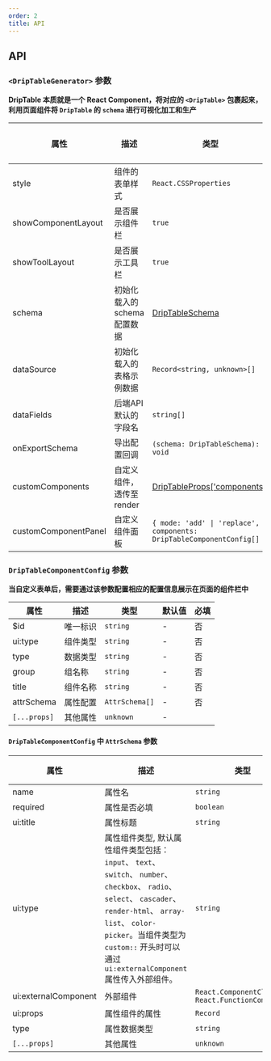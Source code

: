 ```yaml
---
order: 2
title: API
---
```


## API

### `<DripTableGenerator>` 参数

**DripTable 本质就是一个 React Component，将对应的 `<DripTable>` 包裹起来，利用页面组件将 `DripTable` 的 `schema` 进行可视化加工和生产**

| 属性               | 描述                                                                                  | 类型                                   | 默认值  | 必填 |
| ------------------ | ------------------------------------------------------------------------------------- | -------------------------------------- | ------- | ---- |
| style             | 组件的表单样式 | `React.CSSProperties`                               | -       | 否   |
| showComponentLayout                | 是否展示组件栏                                                           | `true`                  | -       | 否   |
| showToolLayout                | 是否展示工具栏                                                           | `true`                  | -       | 否   |
| schema                | 初始化载入的schema配置数据                                                           | [DripTableSchema](/drip-table/functions/api#driptableschema-参数)                  | -       | 否   |
| dataSource                | 初始化载入的表格示例数据                                                           | `Record<string, unknown>[]`                  | -       | 否   |
| dataFields                | 后端API默认的字段名                                                           | `string[]`                  | -       | 否   |
| onExportSchema                | 导出配置回调                                                           | `(schema: DripTableSchema): void`                  | -       | 否   |
| customComponents                | 自定义组件，透传至render                                                           | [DripTableProps['components']](/drip-table/functions/api)                  | -       | 否   |
| customComponentPanel                | 自定义组件面板    | `{ mode: 'add' \| 'replace', components: DripTableComponentConfig[] }`                  | -       | 否   |

### `DripTableComponentConfig` 参数
**当自定义表单后，需要通过该参数配置相应的配置信息展示在页面的组件栏中**

| 属性               | 描述                                                                                  | 类型                                   | 默认值  | 必填 |
| ------------------ | ------------------------------------------------------------------------------------- | -------------------------------------- | ------- | ---- |
| $id             | 唯一标识 | `string`                               | -       | 否   |
| ui:type             | 组件类型 | `string`                               | -       | 否   |
| type             | 数据类型 | `string`                               | -       | 否   |
| group             | 组名称 | `string`                               | -       | 否   |
| title             | 组件名称 | `string`                               | -       | 否   |
| attrSchema             | 属性配置 | `AttrSchema[]`                               | -       | 否   |
| `[...props]`  | 其他属性 | `unknown` | - |

#### `DripTableComponentConfig` 中 `AttrSchema` 参数
| 属性               | 描述                                                                                  | 类型                                   | 默认值  | 必填 |
| ------------------ | ------------------------------------------------------------------------------------- | -------------------------------------- | ------- | ---- |
| name             | 属性名 | `string`                               | -       | 否   |
| required             | 属性是否必填 | `boolean`                               | `false`       | 否   |
| ui:title             | 属性标题 | `string`                               | -       | 是   |
| ui:type             | 属性组件类型, 默认属性组件类型包括：`input`、 `text`、 `switch`、 `number`、 `checkbox`、 `radio`、 `select`、 `cascader`、 `render-html`、 `array-list`、 `color-picker`。当组件类型为 `custom::` 开头时可以通过`ui:externalComponent` 属性传入外部组件。 | `string`                               | -       | 是   |
| ui:externalComponent             | 外部组件 | `React.ComponentClass \| React.FunctionComponent`                               | -       | 否   |
| ui:props             | 属性组件的属性 | `Record`                               | -       | 否   |
| type             | 属性数据类型 | `string`                               | -       | 否   |
| `[...props]`  | 其他属性 | `unknown` | - |
